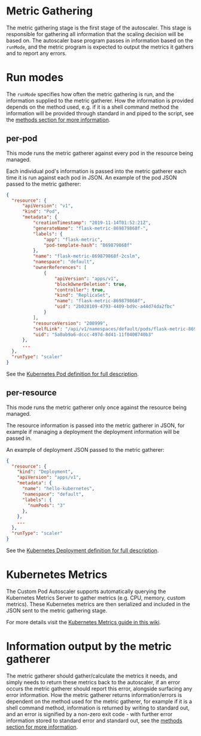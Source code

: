 # Metric Gathering

The metric gathering stage is the first stage of the autoscaler. This stage is responsible for gathering all
information that the scaling decision will be based on. The autoscaler base program passes in information based on the
`runMode`, and the metric program is expected to output the metrics it gathers and to report any errors.

# Run modes

The `runMode` specifies how often the metric gathering is run, and the information supplied to the metric gatherer. How
the information is provided depends on the method used, e.g. if it is a shell command method the information will be
provided through standard in and piped to the script, see the [methods section for more information](../methods).

## per-pod

This mode runs the metric gatherer against every pod in the resource being managed.

Each individual pod's information is passed into the metric gatherer each time it is run against  each pod in JSON. An
example of the pod JSON passed to the metric gatherer:

```json
{
  "resource": {
      "apiVersion": "v1",
      "kind": "Pod",
      "metadata": {
          "creationTimestamp": "2019-11-14T01:52:21Z",
          "generateName": "flask-metric-869879868f-",
          "labels": {
              "app": "flask-metric",
              "pod-template-hash": "869879868f"
          },
          "name": "flask-metric-869879868f-2cslm",
          "namespace": "default",
          "ownerReferences": [
              {
                  "apiVersion": "apps/v1",
                  "blockOwnerDeletion": true,
                  "controller": true,
                  "kind": "ReplicaSet",
                  "name": "flask-metric-869879868f",
                  "uid": "2b028109-4793-4409-bd9c-a44d74da2fbc"
              }
          ],
          "resourceVersion": "208999",
          "selfLink": "/api/v1/namespaces/default/pods/flask-metric-869879868f-2cslm",
          "uid": "5a0ab9a6-dccc-497d-8d41-11f0408740b3"
      },
      ...
  },
  "runType": "scaler"
}
```

See the [Kubernetes Pod definition for full
description](https://kubernetes.io/docs/reference/generated/kubernetes-api/v1.17/#pod-v1-core).

## per-resource

This mode runs the metric gatherer only once against the resource being managed.

The resource information is passed into the metric gatherer in JSON, for example if managing a deployment the
deployment information will be passed in.

An example of deployment JSON passed to the metric gatherer:

```json
{
  "resource": {
    "kind": "Deployment",
    "apiVersion": "apps/v1",
    "metadata": {
      "name": "hello-kubernetes",
      "namespace": "default",
      "labels": {
        "numPods": "3"
      },
    },
    ...
  },
  "runType": "scaler"
}
```

See the [Kubernetes Deployment definition for full
description](https://kubernetes.io/docs/reference/generated/kubernetes-api/v1.17/#deployment-v1-apps).

# Kubernetes Metrics

The Custom Pod Autoscaler supports automatically querying the Kubernetes Metrics Server to gather metrics (e.g. CPU,
memory, custom metrics). These Kubernetes metrics are then serialized and included in the JSON sent to the metric
gathering stage.

For more details visit the [Kubernetes Metrics guide in this wiki](./kubernetes-metrics.md).

# Information output by the metric gatherer

The metric gatherer should gather/calculate the metrics it needs, and simply needs to return these
metrics back to the autoscaler, if an error occurs the metric gatherer should report this error,
alongside surfacing any error information.
How the metric gatherer returns information/errors is dependent on the method used for the metric
gatherer, for example if it is a shell command method, information is returned by writing to
standard out, and an error is signified by a non-zero exit code - with further error information
stored to standard error and standard out, see the [methods section for more information](../methods).
